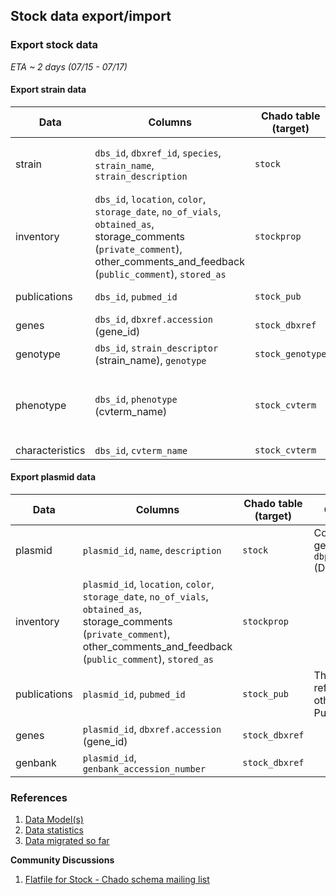 ## Stock data export/import

### Export stock data 
_ETA ~ 2 days (07/15 - 07/17)_

####  Export strain data 

| Data | Columns | Chado table (target) | Comments |
| --- | --- | --- | --- |
| strain | `dbs_id`, `dbxref_id`, `species`, `strain_name`, `strain_description` | `stock` | **Handle `organisms` which do not have genomes, but only strains** |
| inventory | `dbs_id`, `location`, `color`, `storage_date`, `no_of_vials`, `obtained_as`, storage_comments (`private_comment`), other_comments_and_feedback (`public_comment`), `stored_as` | `stockprop` | |
| publications | `dbs_id`, `pubmed_id` | `stock_pub` | There are references other than PubMed | |
| genes | `dbs_id`, `dbxref.accession` (gene_id) | `stock_dbxref` | |
| genotype | `dbs_id`, `strain_descriptor` (strain_name), `genotype` | `stock_genotype` | [Example][1] |
| phenotype | `dbs_id`, `phenotype` (cvterm_name) | `stock_cvterm` | Get `strain.phenotype terms` mapped to `phenotype ontology terms`. Strip terms that are `genotype` or `strain_characteristics` |
| characteristics | `dbs_id`, `cvterm_name` | `stock_cvterm` | |

####  Export plasmid data

| Data | Columns | Chado table (target) | Comments |
| --- | --- | --- | --- |
| plasmid | `plasmid_id`, `name`, `description` | `stock` | Consider generating a `dbp_id` (DBP0000234) |
| inventory | `plasmid_id`, `location`, `color`, `storage_date`, `no_of_vials`, `obtained_as`, storage_comments (`private_comment`), other_comments_and_feedback (`public_comment`), `stored_as` | `stockprop` | |
| publications | `plasmid_id`, `pubmed_id` | `stock_pub` | There are references other than PubMed |
| genes | `plasmid_id`, `dbxref.accession` (gene_id) | `stock_dbxref` | |
| genbank | `plasmid_id`, `genbank_accession_number` | `stock_dbxref` | |

[1]: http://dictybase.org/db/cgi-bin/dictyBase/phenotype/strain_and_phenotype_details.pl?genotype_id=1516

### References

1. [Data Model(s)](https://github.com/dictyBase/Stock-Data-Migration/blob/develop/data/models/stock_inventory.md)
2. [Data statistics](https://github.com/dictyBase/Stock-Data-Migration/blob/develop/data/stats.md)
3. [Data migrated so far](https://github.com/dictyBase/Stock-Data-Migration/issues/3)

__Community Discussions__

1. [Flatfile for Stock - Chado schema mailing list](http://gmod.827538.n3.nabble.com/Flat-file-representation-for-Stock-module-from-Chado-td4030589.html)
